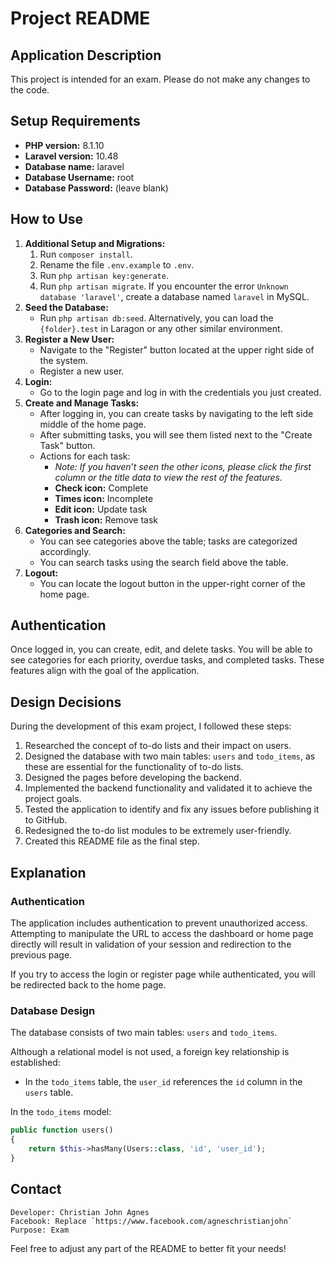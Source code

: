 # Project README

## Application Description

This project is intended for an exam. Please do not make any changes to the code.

## Setup Requirements

- **PHP version:** 8.1.10
- **Laravel version:** 10.48
- **Database name:** laravel
- **Database Username:** root
- **Database Password:** (leave blank)

## How to Use

1. **Additional Setup and Migrations:**
   1. Run `composer install`.
   2. Rename the file `.env.example` to `.env`.
   3. Run `php artisan key:generate`.
   4. Run `php artisan migrate`. If you encounter the error `Unknown database 'laravel'`, create a database named `laravel` in MySQL.
2. **Seed the Database:**
   - Run `php artisan db:seed`. Alternatively, you can load the `{folder}.test` in Laragon or any other similar environment.
3. **Register a New User:**
   - Navigate to the "Register" button located at the upper right side of the system.
   - Register a new user.
4. **Login:**
   - Go to the login page and log in with the credentials you just created.
5. **Create and Manage Tasks:**
   - After logging in, you can create tasks by navigating to the left side middle of the home page.
   - After submitting tasks, you will see them listed next to the "Create Task" button.
   - Actions for each task:
     - *Note: If you haven’t seen the other icons, please click the first column or the title data to view the rest of the features.*
     - **Check icon:** Complete
     - **Times icon:** Incomplete
     - **Edit icon:** Update task
     - **Trash icon:** Remove task
6. **Categories and Search:**
   - You can see categories above the table; tasks are categorized accordingly.
   - You can search tasks using the search field above the table.
7. **Logout:**
   - You can locate the logout button in the upper-right corner of the home page.

## Authentication

Once logged in, you can create, edit, and delete tasks. You will be able to see categories for each priority, overdue tasks, and completed tasks. These features align with the goal of the application.

## Design Decisions

During the development of this exam project, I followed these steps:

1. Researched the concept of to-do lists and their impact on users.
2. Designed the database with two main tables: `users` and `todo_items`, as these are essential for the functionality of to-do lists.
3. Designed the pages before developing the backend.
4. Implemented the backend functionality and validated it to achieve the project goals.
5. Tested the application to identify and fix any issues before publishing it to GitHub.
6. Redesigned the to-do list modules to be extremely user-friendly.
7. Created this README file as the final step.

## Explanation

### Authentication

The application includes authentication to prevent unauthorized access. Attempting to manipulate the URL to access the dashboard or home page directly will result in validation of your session and redirection to the previous page.

If you try to access the login or register page while authenticated, you will be redirected back to the home page.

### Database Design

The database consists of two main tables: `users` and `todo_items`.

Although a relational model is not used, a foreign key relationship is established:

- In the `todo_items` table, the `user_id` references the `id` column in the `users` table.

In the `todo_items` model:

```php
public function users()
{
    return $this->hasMany(Users::class, 'id', 'user_id');
}
```

## Contact
	Developer: Christian John Agnes
	Facebook: Replace `https://www.facebook.com/agneschristianjohn`
	Purpose: Exam	
	
Feel free to adjust any part of the README to better fit your needs!